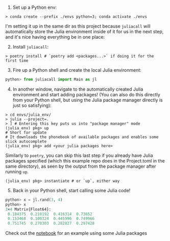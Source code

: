 1. Set up a Python env:

```shell
> conda create --prefix ./envs python=3; conda activate ./envs
```

I'm setting it up in the same dir as this project because `juliacall` will automatically store the Julia environment
inside of it for us in the next step, and it's nice having everything be in one place:

2. Install `juliacall`:
```shell
> poetry install # `poetry add <packages...>` if doing it for the first time
```

3. Fire up a Python shell and create the local Julia environment:
```python
python> from juliacall import Main as jl
```

4. In another window, navigate to the automatically created Julia environment and start adding packages! (You can also
   do this directly from your Python shell, but using the Julia package manager directly is just so satisfying):

```shell
> cd envs/julia_env/
> julia --project=.
> ] # Entering this key puts us into "package manager" mode
(julia_env) pkg> up
# Short for update
# It downloads the phonebook of available packages and enables some slick autocomplete
(julia_env) pkg> add <your julia packages here>
```

Similarly to `poetry`, you can skip this last step if you already have Julia packages specified (which this example repo
does in the Project.toml in the same directory), as seen by the output from the package manager after running `up`.
```shell
(julia_env) pkg> instantiate # or `up`, either way
```

5. Back in your Python shell, start calling some Julia code!
```python
python> x = jl.rand(3, 4)
python> x
3×4 Matrix{Float64}:
 0.184375  0.210192  0.416314  0.73652
 0.153468  0.100324  0.445996  0.749966
 0.751745  0.270303  0.282827  0.297428
```

Check out the
[notebook](https://nbviewer.org/github/icweaver/juliacall_example/blob/main/notebook.ipynb?flush_cache=true) for an
example using some Julia packages
